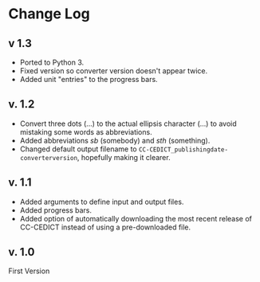 # Change Log

## v 1.3
* Ported to Python 3.
* Fixed version so converter version doesn't appear twice.
* Added unit "entries" to the progress bars.

## v. 1.2
* Convert three dots (...) to the actual ellipsis character (…) to avoid mistaking some words as abbreviations.
* Added abbreviations *sb* (somebody) and *sth* (something).
* Changed default output filename to `CC-CEDICT_publishingdate-converterversion`, hopefully making it clearer.

## v. 1.1
* Added arguments to define input and output files.
* Added progress bars.
* Added option of automatically downloading the most recent release of CC-CEDICT instead of using a pre-downloaded file.

## v. 1.0
First Version
